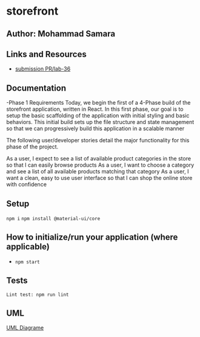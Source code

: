 # storefront

## Author: Mohammad Samara

## Links and Resources

- [submission PR/lab-36](https://github.com/mohammad-samara/storefront/pull/1)

## Documentation

-Phase 1 Requirements
Today, we begin the first of a 4-Phase build of the storefront application, written in React. In this first phase, our goal is to setup the basic scaffolding of the application with initial styling and basic behaviors. This initial build sets up the file structure and state management so that we can progressively build this application in a scalable manner

The following user/developer stories detail the major functionality for this phase of the project.

As a user, I expect to see a list of available product categories in the store so that I can easily browse products
As a user, I want to choose a category and see a list of all available products matching that category
As a user, I want a clean, easy to use user interface so that I can shop the online store with confidence

## Setup

 `npm i`
 `npm install @material-ui/core`

## How to initialize/run your application (where applicable)

- `npm start`

## Tests

 `Lint test: npm run lint`

## UML

[UML Diagrame](./assets/StoreFrontUml.jpg)
